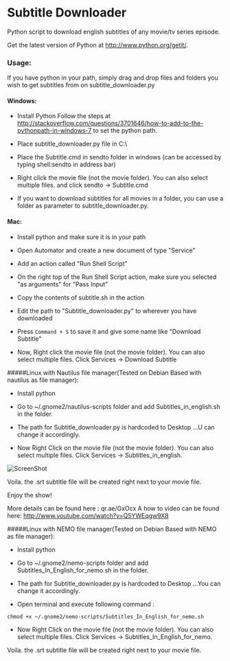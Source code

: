 Subtitle Downloader
===================

Python script to download english subtitles of any movie/tv series episode.


Get the latest version of Python at http://www.python.org/getit/.

### Usage:
If you have python in your path, simply drag and drop files and folders you wish to get subtitles from on subtitle_downloader.py

#### Windows:
* Install Python
    Follow the steps at http://stackoverflow.com/questions/3701646/how-to-add-to-the-pythonpath-in-windows-7 to set the python path.

* Place subtitle_downloader.py file in C:\

* Place the Subtitle.cmd in sendto folder in windows (can be accessed by typing shell:sendto in address bar)

* Right click the movie file (not the movie folder). You can also select multiple files.
and click sendto -> Subtitle.cmd

* If you want to download subtitles for all movies in a folder, you can use a folder as parameter to subtitle_downloader.py.

#### Mac:
* Install python and make sure it is in your path

* Open Automator and create a new document of type "Service"

* Add an action called "Run Shell Script"

* On the right top of the Run Shell Script action, make sure you selected "as arguments" for "Pass Input"

* Copy the contents of subtitle.sh in the action

* Edit the path to "Subtitle_downloader.py" to wherever you have downloaded

* Press `Command + S` to save it and give some name like "Download Subtitle"

* Now, Right click the movie file (not the movie folder). You can also select multiple files. Click Services -> Download Subtitle


#####Linux with Nautilus file manager(Tested on Debian Based with nautilus as file manager):
* Install python

* Go to ~/.gnome2/nautilus-scripts folder and add Subtitles_in_english.sh in the folder.

* The path for Subtitle_downloader.py is hardcoded to Desktop ...U can change it accordingly.

* Now Right Click on the movie file (not the movie folder). You can also select multiple files. Click Services -> Subtitles_in_english.


![ScreenShot](https://cloud.githubusercontent.com/assets/1637697/3078931/1a693b9a-e487-11e3-8d51-64dce970ad9d.gif)

Voila. the .srt subtitle file will be created right next to your movie file.

Enjoy the show!

More details can be found here : qr.ae/GxOcx
A how to video can be found here: http://www.youtube.com/watch?v=Q5YWEqgw9X8

#####Linux with NEMO file manager(Tested on Debian Based with NEMO as file manager):
* Install python

* Go to ~/.gnome2/nemo-scripts folder and add Subtitles_In_English_for_nemo.sh in the folder.

* The path for Subtitle_downloader.py is hardcoded to Desktop ...You can change it accordingly.

* Open terminal and execute following command :
```
chmod +x ~/.gnome2/nemo-scripts/Subtitles_In_English_for_nemo.sh
```

* Now Right Click on the movie file (not the movie folder). You can also select multiple files. Click Services -> Subtitles_In_English_for_nemo.

Voila. the .srt subtitle file will be created right next to your movie file.


